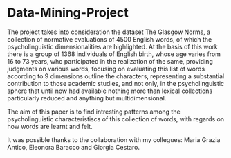 # Data-Mining-Project

The project takes into consideration the dataset The Glasgow Norms, a collection of normative evaluations of 4500 English words, of which the psycholinguistic dimensionalities are highlighted. At the basis of this work there is a group of 1368 individuals of English birth, whose age varies from 16 to 73 years, who participated in the realization of the same, providing judgments on various words, focusing on evaluating this list of words according to 9 dimensions outline the characters, representing a substantial contribution to those academic studies, and not only, in the psycholinguistic sphere that until now had available nothing more than lexical collections particularly reduced and anything but multidimensional.

The aim of this paper is to find intresting patterns among the psycholinguistic characteristiscs of this collection of words, with regards on how words are learnt and felt.

It was possible thanks to the collaboration with my collegues: Maria Grazia Antico, Eleonora Baracco and Giorgia Cestaro.

